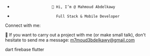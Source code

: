 -                       👋 Hi, I’m @ Mahmoud Abdelkawy


-                         Full Stack & Mobile Developer


<!---
Mobile developer who love programming and motivated to learn more about mobile development and new technologies, I am looking to reach the moon.
--->
Connect with me:


💌 If you want to carry out a project with me (or make small talk), don't hesitate to send me a message: m7moud3bdelkawy@gmail.com

dart firebase flutter
